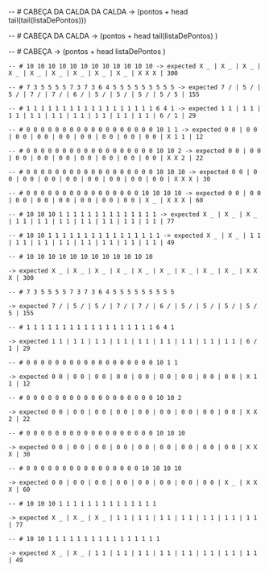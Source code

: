 
-- # CABEÇA DA CALDA DA CALDA 
-> (pontos +  head tail(tail(listaDePontos)))

-- # CABEÇA DA CALDA 
-> (pontos +  head tail(listaDePontos) )

-- # CABEÇA 
-> (pontos +  head listaDePontos )


```
-- # 10 10 10 10 10 10 10 10 10 10 10 10 -> expected X _ | X _ | X _ | X _ | X _ | X _ | X _ | X _ | X _ | X X X | 300
```
```
-- # 7 3 5 5 5 5 7 3 7 3 6 4 5 5 5 5 5 5 5 5 5 -> expected 7 / | 5 / | 5 / | 7 / | 7 / | 6 / | 5 / | 5 / | 5 / | 5 / 5 | 155
```
```
-- # 1 1 1 1 1 1 1 1 1 1 1 1 1 1 1 1 1 1 6 4 1 -> expected 1 1 | 1 1 | 1 1 | 1 1 | 1 1 | 1 1 | 1 1 | 1 1 | 1 1 | 6 / 1 | 29
```
```
-- # 0 0 0 0 0 0 0 0 0 0 0 0 0 0 0 0 0 0 10 1 1 -> expected 0 0 | 0 0 | 0 0 | 0 0 | 0 0 | 0 0 | 0 0 | 0 0 | 0 0 | X 1 1 | 12 
```
```
-- # 0 0 0 0 0 0 0 0 0 0 0 0 0 0 0 0 0 0 10 10 2 -> expected 0 0 | 0 0 | 0 0 | 0 0 | 0 0 | 0 0 | 0 0 | 0 0 | 0 0 | X X 2 | 22 
```
```
-- # 0 0 0 0 0 0 0 0 0 0 0 0 0 0 0 0 0 0 10 10 10 -> expected 0 0 | 0 0 | 0 0 | 0 0 | 0 0 | 0 0 | 0 0 | 0 0 | 0 0 | X X X | 30 
```
```
-- # 0 0 0 0 0 0 0 0 0 0 0 0 0 0 0 0 10 10 10 10 -> expected 0 0 | 0 0 | 0 0 | 0 0 | 0 0 | 0 0 | 0 0 | 0 0 | X _ | X X X | 60
```
```
-- # 10 10 10 1 1 1 1 1 1 1 1 1 1 1 1 1 1 -> expected X _ | X _ | X _ | 1 1 | 1 1 | 1 1 | 1 1 | 1 1 | 1 1 | 1 1 | 77 
```
```
-- # 10 10 1 1 1 1 1 1 1 1 1 1 1 1 1 1 1 1 -> expected X _ | X _ | 1 1 | 1 1 | 1 1 | 1 1 | 1 1 | 1 1 | 1 1 | 1 1 | 49
```



```
-- # 10 10 10 10 10 10 10 10 10 10 10 10 
```
```
-> expected X _ | X _ | X _ | X _ | X _ | X _ | X _ | X _ | X _ | X X X | 300
```
```
-- # 7 3 5 5 5 5 7 3 7 3 6 4 5 5 5 5 5 5 5 5 5 
```
```
-> expected 7 / | 5 / | 5 / | 7 / | 7 / | 6 / | 5 / | 5 / | 5 / | 5 / 5 | 155
```
```
-- # 1 1 1 1 1 1 1 1 1 1 1 1 1 1 1 1 1 1 6 4 1 
```
```
-> expected 1 1 | 1 1 | 1 1 | 1 1 | 1 1 | 1 1 | 1 1 | 1 1 | 1 1 | 6 / 1 | 29
```
```
-- # 0 0 0 0 0 0 0 0 0 0 0 0 0 0 0 0 0 0 10 1 1 
```
```
-> expected 0 0 | 0 0 | 0 0 | 0 0 | 0 0 | 0 0 | 0 0 | 0 0 | 0 0 | X 1 1 | 12 
```
```
-- # 0 0 0 0 0 0 0 0 0 0 0 0 0 0 0 0 0 0 10 10 2 
```
```
-> expected 0 0 | 0 0 | 0 0 | 0 0 | 0 0 | 0 0 | 0 0 | 0 0 | 0 0 | X X 2 | 22 
```
```
-- # 0 0 0 0 0 0 0 0 0 0 0 0 0 0 0 0 0 0 10 10 10 
```
```
-> expected 0 0 | 0 0 | 0 0 | 0 0 | 0 0 | 0 0 | 0 0 | 0 0 | 0 0 | X X X | 30 
```
```
-- # 0 0 0 0 0 0 0 0 0 0 0 0 0 0 0 0 10 10 10 10 
```
```
-> expected 0 0 | 0 0 | 0 0 | 0 0 | 0 0 | 0 0 | 0 0 | 0 0 | X _ | X X X | 60
```
```
-- # 10 10 10 1 1 1 1 1 1 1 1 1 1 1 1 1 1 
```
```
-> expected X _ | X _ | X _ | 1 1 | 1 1 | 1 1 | 1 1 | 1 1 | 1 1 | 1 1 | 77 
```
```
-- # 10 10 1 1 1 1 1 1 1 1 1 1 1 1 1 1 1 1 
```
```
-> expected X _ | X _ | 1 1 | 1 1 | 1 1 | 1 1 | 1 1 | 1 1 | 1 1 | 1 1 | 49
```
